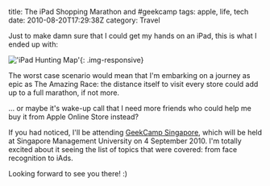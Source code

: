 title: The iPad Shopping Marathon and #geekcamp
tags: apple, life, tech
date: 2010-08-20T17:29:38Z
category: Travel

Just to make damn sure that I could get my hands on an iPad, this is what I ended up with:

!['iPad Hunting Map']({static}/images/2010/08/iPadShopping.jpg){: .img-responsive}

The worst case scenario would mean that I'm embarking on a journey as epic as The Amazing Race: the distance itself to visit every store could add up to a full marathon, if not more.

… or maybe it's wake-up call that I need more friends who could help me buy it from Apple Online Store instead?

If you had noticed, I'll be attending [GeekCamp Singapore][geekcamp], which will be held at Singapore Management University on 4 September 2010. I'm totally excited about it seeing the list of topics that were covered: from face recognition to iAds.

Looking forward to see you there! :)

[geekcamp]: http://geekcamp.pbworks.com/
